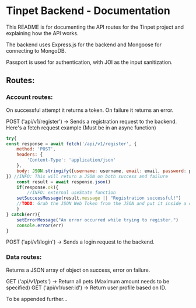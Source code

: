 # Tinpet Backend - Documentation

This README is for documenting the API routes for the Tinpet project and explaining how the API works.  

The backend uses Express.js for the backend and Mongoose for connecting to MongoDB.  

Passport is used for authentication, with JOI as the input sanitization.  

## Routes:

### Account routes:
On successful attempt it returns a token. On failure it returns an error. 

POST ('api/v1/register') -> Sends a registration request to the backend.
Here's a fetch request example (Must be in an async function)
```jsx
try{
const response = await fetch('/api/v1/register', {
    method: 'POST',
    headers: {
        'Content-Type': 'application/json'
    },
    body: JSON.stringify({username: username, email: email, password: password})
}) //INFO: This will return a JSON on both success and failure
    const result = await response.json()
    if(response.ok){
        //INFO: external useState function
    setSuccessMessage(result.message || "Registration successful!") 
    //TODO: Grab the JSON Web Token from the JSON and put it inside a cookie.
    }
} catch(err){
    setErrorMessage("An error occurred while trying to register.")
    console.error(err)
}

```

POST ('api/v1/login') -> Sends a login request to the backend.

### Data routes:
Returns a JSON array of object on success, error on failure.

GET ('api/v1/pets') -> Return all pets (Maximum amount needs to be specified) 
GET ('api/v1/user:id') -> Return user profile based on ID. 

To be appended further...


